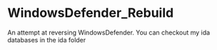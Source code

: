 # WindowsDefender_Rebuild

An attempt at reversing WindowsDefender.
You can checkout my ida databases in the ida folder
